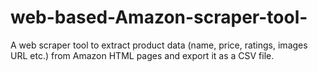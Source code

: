 # web-based-Amazon-scraper-tool-
A web scraper tool to extract product data (name, price, ratings, images URL etc.) from Amazon HTML pages and export it as a CSV file.
